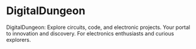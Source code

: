 # DigitalDungeon
DigitalDungeon: Explore circuits, code, and electronic projects. Your portal to innovation and discovery. For electronics enthusiasts and curious explorers.
